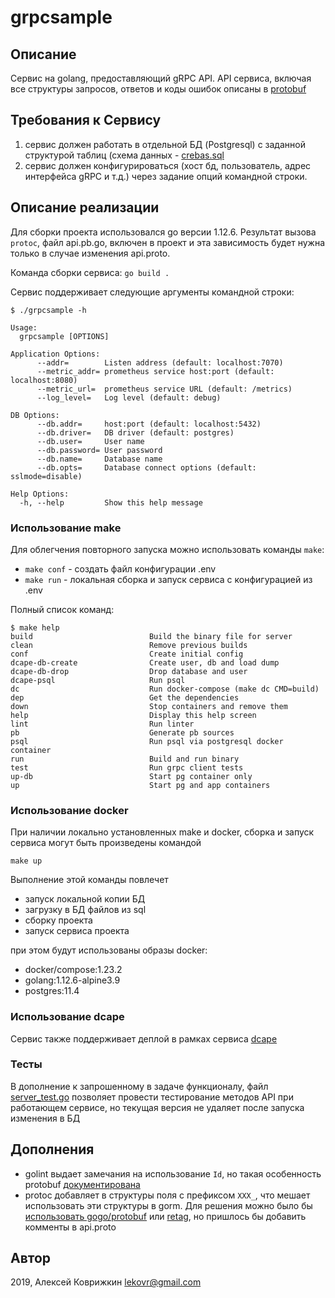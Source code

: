# grpcsample

## Описание

Сервис на golang, предоставляющий gRPC API. API сервиса, включая все структуры запросов, ответов и коды ошибок описаны в [protobuf](api/pb/api.proto)

## Требования к Сервису

1. сервис должен работать в отдельной БД (Postgresql) с заданной структурой таблиц (схема данных - [crebas.sql](sql/crebas.sql)
2. сервис должен конфигурироваться (хост бд, пользователь, адрес интерфейса gRPC и т.д.) через задание опций командной строки. 

## Описание реализации

Для сборки проекта использовался go версии 1.12.6. Результат вызова `protoc`, файл api.pb.go, включен в проект и эта зависимость будет нужна только в случае изменения api.proto.

Команда сборки сервиса: `go build .`

Сервис поддерживает следующие аргументы командной строки:
```
$ ./grpcsample -h

Usage:
  grpcsample [OPTIONS]

Application Options:
      --addr=        Listen address (default: localhost:7070)
      --metric_addr= prometheus service host:port (default: localhost:8080)
      --metric_url=  prometheus service URL (default: /metrics)
      --log_level=   Log level (default: debug)

DB Options:
      --db.addr=     host:port (default: localhost:5432)
      --db.driver=   DB driver (default: postgres)
      --db.user=     User name
      --db.password= User password
      --db.name=     Database name
      --db.opts=     Database connect options (default: sslmode=disable)

Help Options:
  -h, --help         Show this help message
```

### Использование make

Для облегчения повторного запуска можно использовать команды `make`:
* `make conf` - создать файл конфигурации .env
* `make run` - локальная сборка и запуск сервиса с конфигурацией из .env

Полный список команд:
```
$ make help
build                          Build the binary file for server
clean                          Remove previous builds
conf                           Create initial config
dcape-db-create                Create user, db and load dump
dcape-db-drop                  Drop database and user
dcape-psql                     Run psql
dc                             Run docker-compose (make dc CMD=build)
dep                            Get the dependencies
down                           Stop containers and remove them
help                           Display this help screen
lint                           Run linter
pb                             Generate pb sources
psql                           Run psql via postgresql docker container
run                            Build and run binary
test                           Run grpc client tests
up-db                          Start pg container only
up                             Start pg and app containers
```

### Использование docker

При наличии локально установленных make и docker, сборка и запуск сервиса могут быть произведены командой
```
make up
```
Выполнение этой команды повлечет
* запуск локальной копии БД
* загрузку в БД файлов из sql
* сборку проекта
* запуск сервиса проекта

при этом будут использованы образы docker:
* docker/compose:1.23.2
* golang:1.12.6-alpine3.9
* postgres:11.4

### Использование dcape

Сервис также поддерживает деплой в рамках сервиса [dcape](https://github.com/dopos/dcape)

### Тесты

В дополнение к запрошенному в задаче функционалу, файл [server_test.go](server_test.go) позволяет провести тестирование методов API при работающем сервисе, но текущая версия не удаляет после запуска изменения в БД

## Дополнения

* golint выдает замечания на использование `Id`, но такая особенность protobuf [документирована](https://github.com/golang/protobuf/issues/73#issuecomment-138699104)
* protoc добавляет в структуры поля с префиксом `XXX_`, что мешает использовать эти структуры в gorm. Для решения можно было бы [использовать gogo/protobuf](https://github.com/golang/protobuf/issues/52#issuecomment-284219742) или [retag](https://github.com/golang/protobuf/issues/52#issuecomment-295596893), но пришлось бы добавить комменты в api.proto

## Автор

2019, Алексей Коврижкин <lekovr@gmail.com>
